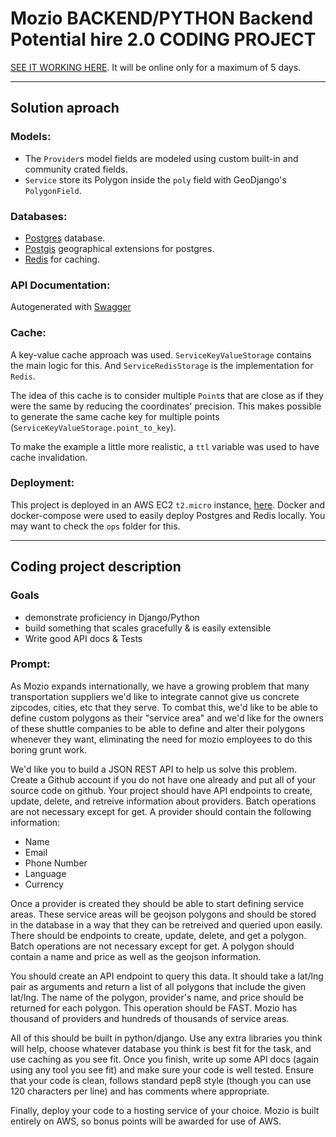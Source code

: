 # Mozio BACKEND/PYTHON Backend Potential hire 2.0 CODING PROJECT

[SEE IT WORKING HERE](http://54.80.239.227). It will be online only for a maximum of 5 days.

---

## Solution aproach

### Models:

* The `Provider`s model fields are modeled using custom built-in and community crated fields.
* `Service` store its Polygon inside the `poly` field with GeoDjango's `PolygonField`.

### Databases:

* [Postgres](https://www.postgresql.org/) database.
* [Postgis](https://postgis.net/) geographical extensions for postgres.
* [Redis](https://redis.io/) for caching.

### API Documentation:

Autogenerated with [Swagger](https://swagger.io/)

### Cache:

A key-value cache approach was used. `ServiceKeyValueStorage` contains the main logic for this. And `ServiceRedisStorage` is the implementation for `Redis`.

The idea of this cache is to consider multiple `Point`s that are close as if they were the same by reducing the coordinates' precision. This makes possible to generate the same cache key for multiple points (`ServiceKeyValueStorage.point_to_key`).

To make the example a little more realistic, a `ttl` variable was used to have cache invalidation.

### Deployment:

This project is deployed in an AWS EC2 `t2.micro` instance, [here](http://54.80.239.227). Docker and docker-compose were used to easily deploy Postgres and Redis locally. You may want to check the `ops` folder for this.

---

## Coding project description

### Goals

- demonstrate proficiency in Django/Python
- build something that scales gracefully & is easily extensible
- Write good API docs & Tests

### Prompt:

As Mozio expands internationally, we have a growing problem that many transportation suppliers we'd like to integrate cannot give us concrete zipcodes, cities, etc that they serve. To combat this, we'd like to be able to define custom polygons as their "service area" and we'd like for the owners of these shuttle companies to be able to define and alter their polygons whenever they want, eliminating the need for mozio employees to do this boring grunt work.

We'd like you to build a JSON REST API to help us solve this problem. Create a Github account if you do not have one already and put all of your source code on github. Your project should have API endpoints to create, update, delete, and retreive information about providers. Batch operations are not necessary except for get. A provider should contain the following information:

- Name
- Email
- Phone Number
- Language
- Currency

Once a provider is created they should be able to start defining service areas. These service areas will be geojson polygons and should be stored in the database in a way that they can be retreived and queried upon easily. There should be endpoints to create, update, delete, and get a polygon. Batch operations are not necessary except for get. A polygon should contain a name and price as well as the geojson information.

You should create an API endpoint to query this data. It should take a lat/lng pair as arguments and return a list of all polygons that include the given lat/lng. The name of the polygon, provider's name, and price should be returned for each polygon. This operation should be FAST. Mozio has thousand of providers and hundreds of thousands of service areas.

All of this should be built in python/django. Use any extra libraries you think will help, choose whatever database you think is best fit for the task, and use caching as you see fit. Once you finish, write up some API docs (again using any tool you see fit) and make sure your code is well tested. Ensure that your code is clean, follows standard pep8 style (though you can use 120 characters per line) and has comments where appropriate.

Finally, deploy your code to a hosting service of your choice. Mozio is built entirely on AWS, so bonus points will be awarded for use of AWS.
